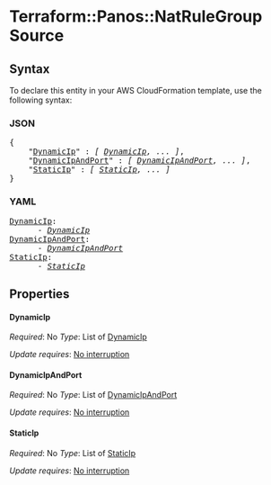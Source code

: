 # Terraform::Panos::NatRuleGroup Source

## Syntax

To declare this entity in your AWS CloudFormation template, use the following syntax:

### JSON

<pre>
{
    "<a href="#dynamicip" title="DynamicIp">DynamicIp</a>" : <i>[ <a href="source-dynamicip.md">DynamicIp</a>, ... ]</i>,
    "<a href="#dynamicipandport" title="DynamicIpAndPort">DynamicIpAndPort</a>" : <i>[ <a href="source-dynamicipandport.md">DynamicIpAndPort</a>, ... ]</i>,
    "<a href="#staticip" title="StaticIp">StaticIp</a>" : <i>[ <a href="source-staticip.md">StaticIp</a>, ... ]</i>
}
</pre>

### YAML

<pre>
<a href="#dynamicip" title="DynamicIp">DynamicIp</a>: <i>
      - <a href="source-dynamicip.md">DynamicIp</a></i>
<a href="#dynamicipandport" title="DynamicIpAndPort">DynamicIpAndPort</a>: <i>
      - <a href="source-dynamicipandport.md">DynamicIpAndPort</a></i>
<a href="#staticip" title="StaticIp">StaticIp</a>: <i>
      - <a href="source-staticip.md">StaticIp</a></i>
</pre>

## Properties

#### DynamicIp

_Required_: No
_Type_: List of <a href="source-dynamicip.md">DynamicIp</a>

_Update requires_: [No interruption](https://docs.aws.amazon.com/AWSCloudFormation/latest/UserGuide/using-cfn-updating-stacks-update-behaviors.html#update-no-interrupt)

#### DynamicIpAndPort

_Required_: No
_Type_: List of <a href="source-dynamicipandport.md">DynamicIpAndPort</a>

_Update requires_: [No interruption](https://docs.aws.amazon.com/AWSCloudFormation/latest/UserGuide/using-cfn-updating-stacks-update-behaviors.html#update-no-interrupt)

#### StaticIp

_Required_: No
_Type_: List of <a href="source-staticip.md">StaticIp</a>

_Update requires_: [No interruption](https://docs.aws.amazon.com/AWSCloudFormation/latest/UserGuide/using-cfn-updating-stacks-update-behaviors.html#update-no-interrupt)


